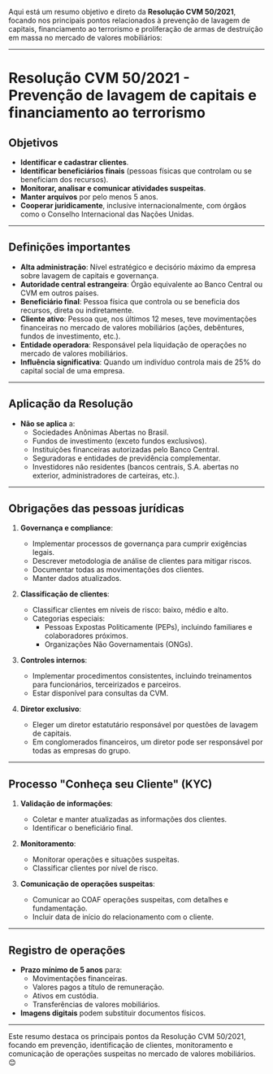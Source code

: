 Aqui está um resumo objetivo e direto da **Resolução CVM 50/2021**, focando nos principais pontos relacionados à prevenção de lavagem de capitais, financiamento ao terrorismo e proliferação de armas de destruição em massa no mercado de valores mobiliários:

---

# Resolução CVM 50/2021 - Prevenção de lavagem de capitais e financiamento ao terrorismo

## Objetivos
- **Identificar e cadastrar clientes**.
- **Identificar beneficiários finais** (pessoas físicas que controlam ou se beneficiam dos recursos).
- **Monitorar, analisar e comunicar atividades suspeitas**.
- **Manter arquivos** por pelo menos 5 anos.
- **Cooperar juridicamente**, inclusive internacionalmente, com órgãos como o Conselho Internacional das Nações Unidas.

---

## Definições importantes
- **Alta administração**: Nível estratégico e decisório máximo da empresa sobre lavagem de capitais e governança.
- **Autoridade central estrangeira**: Órgão equivalente ao Banco Central ou CVM em outros países.
- **Beneficiário final**: Pessoa física que controla ou se beneficia dos recursos, direta ou indiretamente.
- **Cliente ativo**: Pessoa que, nos últimos 12 meses, teve movimentações financeiras no mercado de valores mobiliários (ações, debêntures, fundos de investimento, etc.).
- **Entidade operadora**: Responsável pela liquidação de operações no mercado de valores mobiliários.
- **Influência significativa**: Quando um indivíduo controla mais de 25% do capital social de uma empresa.

---

## Aplicação da Resolução
- **Não se aplica** a:
  - Sociedades Anônimas Abertas no Brasil.
  - Fundos de investimento (exceto fundos exclusivos).
  - Instituições financeiras autorizadas pelo Banco Central.
  - Seguradoras e entidades de previdência complementar.
  - Investidores não residentes (bancos centrais, S.A. abertas no exterior, administradores de carteiras, etc.).

---

## Obrigações das pessoas jurídicas
1. **Governança e compliance**:
   - Implementar processos de governança para cumprir exigências legais.
   - Descrever metodologia de análise de clientes para mitigar riscos.
   - Documentar todas as movimentações dos clientes.
   - Manter dados atualizados.

2. **Classificação de clientes**:
   - Classificar clientes em níveis de risco: baixo, médio e alto.
   - Categorias especiais:
     - Pessoas Expostas Politicamente (PEPs), incluindo familiares e colaboradores próximos.
     - Organizações Não Governamentais (ONGs).

3. **Controles internos**:
   - Implementar procedimentos consistentes, incluindo treinamentos para funcionários, terceirizados e parceiros.
   - Estar disponível para consultas da CVM.

4. **Diretor exclusivo**:
   - Eleger um diretor estatutário responsável por questões de lavagem de capitais.
   - Em conglomerados financeiros, um diretor pode ser responsável por todas as empresas do grupo.

---

## Processo "Conheça seu Cliente" (KYC)
1. **Validação de informações**:
   - Coletar e manter atualizadas as informações dos clientes.
   - Identificar o beneficiário final.

2. **Monitoramento**:
   - Monitorar operações e situações suspeitas.
   - Classificar clientes por nível de risco.

3. **Comunicação de operações suspeitas**:
   - Comunicar ao COAF operações suspeitas, com detalhes e fundamentação.
   - Incluir data de início do relacionamento com o cliente.

---

## Registro de operações
- **Prazo mínimo de 5 anos** para:
  - Movimentações financeiras.
  - Valores pagos a título de remuneração.
  - Ativos em custódia.
  - Transferências de valores mobiliários.
- **Imagens digitais** podem substituir documentos físicos.

---

Este resumo destaca os principais pontos da Resolução CVM 50/2021, focando em prevenção, identificação de clientes, monitoramento e comunicação de operações suspeitas no mercado de valores mobiliários. 😊